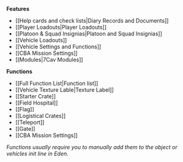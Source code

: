 **Features**
* [[Help cards and check lists|Diary Records and Documents]]
* [[Player Loadouts|Player Loadouts]]
* [[Platoon & Squad Insignias|Platoon and Squad Insignias]]
* [[Vehicle Loadouts]]
* [[Vehicle Settings and Functions]]
* [[CBA Mission Settings]]
* [[Modules|7Cav Modules]]

**Functions**

* [[Full Function List|Function list]]
* [[Vehicle Texture Lable|Texture Label]]
* [[Starter Crate]]
* [[Field Hospital]]
* [[Flag]]
* [[Logistical Crates]]
* [[Teleport]]
* [[Gate]]
* [[CBA Mission Settings]]

*Functions usually require you to manually add them to the object or vehicles init line in Eden.*
